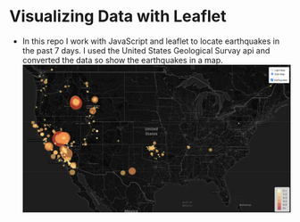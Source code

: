 # Visualizing Data with Leaflet


* In this repo I work with JavaScript and leaflet to locate earthquakes in the past 7 days. I 
used the United States Geological Survay api and converted the data so show the earthquakes in a map.
![1-map](Images/map.png)

